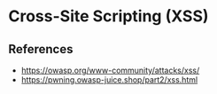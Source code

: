 # Cross-Site Scripting (XSS)

## References
* https://owasp.org/www-community/attacks/xss/
* https://pwning.owasp-juice.shop/part2/xss.html
